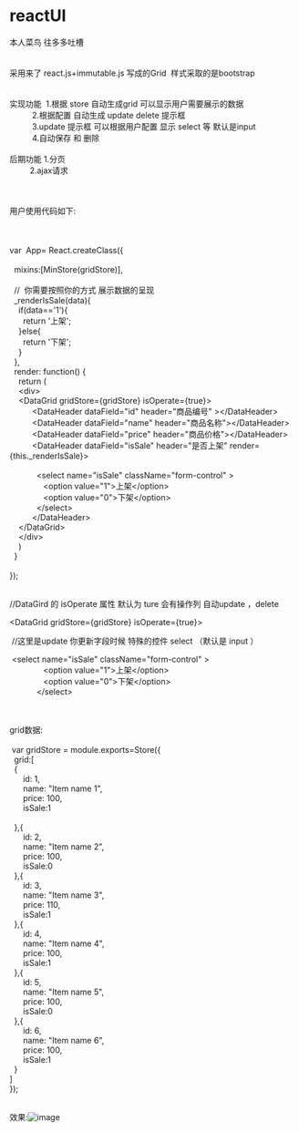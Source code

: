# reactUI &nbsp;<br />
本人菜鸟 往多多吐槽<br />
<br />
<br />
采用来了 react.js+immutable.js 写成的Grid &nbsp;样式采取的是bootstrap<br />
<br />
<br />
实现功能 &nbsp;1.根据 store 自动生成grid 可以显示用户需要展示的数据<br />
&nbsp; &nbsp; &nbsp; &nbsp; &nbsp; 2.根据配置 自动生成 update delete 提示框&nbsp;<br />
&nbsp; &nbsp; &nbsp; &nbsp; &nbsp; 3.update 提示框 可以根据用户配置 显示 select 等 默认是input&nbsp;<br />
&nbsp; &nbsp; &nbsp; &nbsp; &nbsp; 4.自动保存 和 删除&nbsp;<br />
&nbsp; &nbsp; &nbsp; &nbsp; &nbsp;&nbsp;<br />
后期功能 1.分页&nbsp;<br />
&nbsp; &nbsp; &nbsp; &nbsp; &nbsp;2.ajax请求&nbsp;<br />
&nbsp; &nbsp; &nbsp; &nbsp; &nbsp;<br />
&nbsp; &nbsp; &nbsp; &nbsp; &nbsp;<br />
&nbsp; &nbsp; &nbsp; &nbsp; &nbsp;<br />
用户使用代码如下:<br />
<br />
<br />
<br />
var &nbsp;App= React.createClass({<br />
<br />
&nbsp; mixins:[MinStore(gridStore)],<br />
<br />
&nbsp; // &nbsp;你需要按照你的方式 展示数据的呈现<br />
&nbsp; _renderIsSale(data){<br />
&nbsp; &nbsp; if(data=='1'){<br />
&nbsp; &nbsp; &nbsp; return '上架';<br />
&nbsp; &nbsp; }else{<br />
&nbsp; &nbsp; &nbsp; return '下架';<br />
&nbsp; &nbsp; }<br />
&nbsp; },<br />
&nbsp; render: function() {<br />
&nbsp; &nbsp; return (<br />
&nbsp; &nbsp; &lt;div&gt;<br />
&nbsp; &nbsp; &lt;DataGrid gridStore={gridStore} isOperate={true}&gt;<br />
&nbsp; &nbsp; &nbsp; &nbsp; &nbsp; &lt;DataHeader dataField="id" header="商品编号" &gt;&lt;/DataHeader&gt;<br />
&nbsp; &nbsp; &nbsp; &nbsp; &nbsp; &lt;DataHeader dataField="name" header="商品名称"&gt;&lt;/DataHeader&gt;<br />
&nbsp; &nbsp; &nbsp; &nbsp; &nbsp; &lt;DataHeader dataField="price" header="商品价格"&gt;&lt;/DataHeader&gt;<br />
&nbsp; &nbsp; &nbsp; &nbsp; &nbsp; &lt;DataHeader dataField="isSale" header="是否上架" render={this._renderIsSale}&gt;&nbsp;<br />
&nbsp; &nbsp; &nbsp; &nbsp; &nbsp; &nbsp;<br />
&nbsp; &nbsp; &nbsp; &nbsp; &nbsp; &nbsp; &lt;select name="isSale" className="form-control" &gt;<br />
&nbsp; &nbsp; &nbsp; &nbsp; &nbsp; &nbsp; &nbsp; &nbsp;&lt;option value="1"&gt;上架&lt;/option&gt;<br />
&nbsp; &nbsp; &nbsp; &nbsp; &nbsp; &nbsp; &nbsp; &nbsp;&lt;option value="0"&gt;下架&lt;/option&gt;<br />
&nbsp; &nbsp; &nbsp; &nbsp; &nbsp; &nbsp; &lt;/select&gt;<br />
&nbsp; &nbsp; &nbsp; &nbsp; &nbsp; &lt;/DataHeader&gt;<br />
&nbsp; &nbsp; &lt;/DataGrid&gt;<br />
&nbsp; &nbsp; &lt;/div&gt;<br />
&nbsp; &nbsp; )<br />
&nbsp; }<br />
<br />
});<br />
<br />
<p>
	//DataGird 的 isOperate 属性 默认为 ture 会有操作列 自动update ，delete&nbsp;
</p>
<p>
	&lt;DataGrid gridStore={gridStore} isOperate={true}&gt;
</p>
<p>
	&nbsp;//这里是update 你更新字段时候 特殊的控件 select （默认是 input ）
</p>
<p>
	&nbsp;&lt;select name="isSale" className="form-control" &gt;<br />
&nbsp; &nbsp; &nbsp; &nbsp; &nbsp; &nbsp; &nbsp; &nbsp;&lt;option value="1"&gt;上架&lt;/option&gt;<br />
&nbsp; &nbsp; &nbsp; &nbsp; &nbsp; &nbsp; &nbsp; &nbsp;&lt;option value="0"&gt;下架&lt;/option&gt;<br />
&nbsp; &nbsp; &nbsp; &nbsp; &nbsp; &nbsp; &lt;/select&gt;
</p>
<br />
<br />
grid数据:<br />
<br />
&nbsp;var gridStore = module.exports=Store({<br />
&nbsp; grid:[<br />
&nbsp; {<br />
&nbsp; &nbsp; &nbsp; id: 1,<br />
&nbsp; &nbsp; &nbsp; name: "Item name 1",<br />
&nbsp; &nbsp; &nbsp; price: 100,<br />
&nbsp; &nbsp; &nbsp; isSale:1<br />
<br />
&nbsp; },{<br />
&nbsp; &nbsp; &nbsp; id: 2,<br />
&nbsp; &nbsp; &nbsp; name: "Item name 2",<br />
&nbsp; &nbsp; &nbsp; price: 100,<br />
&nbsp; &nbsp; &nbsp; isSale:0<br />
&nbsp; },{<br />
&nbsp; &nbsp; &nbsp; id: 3,<br />
&nbsp; &nbsp; &nbsp; name: "Item name 3",<br />
&nbsp; &nbsp; &nbsp; price: 110,<br />
&nbsp; &nbsp; &nbsp; isSale:1<br />
&nbsp; },{<br />
&nbsp; &nbsp; &nbsp; id: 4,<br />
&nbsp; &nbsp; &nbsp; name: "Item name 4",<br />
&nbsp; &nbsp; &nbsp; price: 100,<br />
&nbsp; &nbsp; &nbsp; isSale:1<br />
&nbsp; },{<br />
&nbsp; &nbsp; &nbsp; id: 5,<br />
&nbsp; &nbsp; &nbsp; name: "Item name 5",<br />
&nbsp; &nbsp; &nbsp; price: 100,<br />
&nbsp; &nbsp; &nbsp; isSale:0<br />
&nbsp; },{<br />
&nbsp; &nbsp; &nbsp; id: 6,<br />
&nbsp; &nbsp; &nbsp; name: "Item name 6",<br />
&nbsp; &nbsp; &nbsp; price: 100,<br />
&nbsp; &nbsp; &nbsp; isSale:1<br />
&nbsp; }<br />
]<br />
});<br />
<br />


效果:![image](https://github.com/yeyunan/reactUI/example/doc/pic/data.png)

